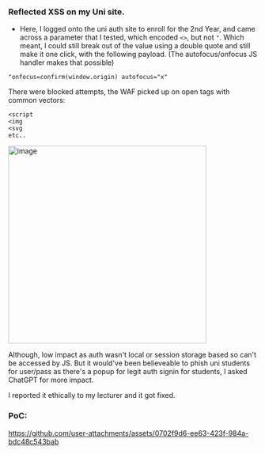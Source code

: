 ### Reflected XSS on my Uni site.

- Here, I logged onto the uni auth site to enroll for the 2nd Year, and came across a parameter that I tested, which encoded ```<>```, but not ```"```. Which meant, I could still break out of the value using a double quote and still make it one click, with the following payload. 
(The autofocus/onfocus JS handler makes that possible)

```"onfocus=confirm(window.origin) autofocus="x"```

There were blocked attempts, the WAF picked up on open tags with common vectors:
```
<script
<img
<svg
etc..
```
<img width="400" height="400" alt="image" src="https://github.com/user-attachments/assets/60fb4536-78c0-498d-81b0-ac8601753534" />


Although, low impact as auth wasn't local or session storage based so can't be accessed by JS. But it would've been believeable to phish uni students for user/pass as there's a popup for legit auth signin for students, I asked ChatGPT for more impact. 

I reported it ethically to my lecturer and it got fixed.

### PoC:
https://github.com/user-attachments/assets/0702f9d6-ee63-423f-984a-bdc48c543bab



